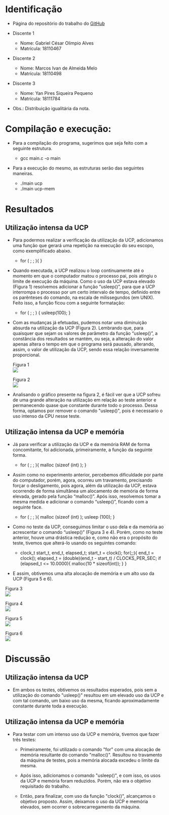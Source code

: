 # Identificação

* Página do repositório do trabalho do <a href="https://github.com/gabriel-cesar/teaching"> GitHub</a>

* Discente 1
	* Nome: Gabriel César Olimpio Alves
	* Matrícula: 18110467
* Discente 2
	* Nome: Marcos Ivan de Almeida Melo
	* Matrícula: 18110498
* Discente 3
	* Nome: Yan Pires Siqueira Pequeno
	* Matrícula: 18111784
* Obs.: Distribuição igualitária da nota.

# Compilação e execução:

* Para a compilação do programa, sugerimos que seja feito com a seguinte estrutura.
	<p>
		<ul>
			<li>gcc main.c -o main</li>
		</ul>
	</p>
* Para a execução do mesmo, as estruturas serão das seguintes maneiras.
	<p>
		<ul>
			<li>./main ucp</li>
			<li>./main ucp-mem</li>
		</ul>
	</p>

# Resultados

## Utilização intensa da UCP

* Para podermos realizar a verificação da utilização da UCP, adicionamos uma função que gerará uma repetição na execução do seu escopo, como exemplificado abaixo.

	* for ( ; ; ){
	}

* Quando executada, a UCP realizou o loop continuamente até o momento em que o computador matou o processo pai, pois atingiu o limite de execução da máquina. Como o uso da UCP estava elevado (Figura 1) resolvemos adicionar a função “usleep()”, para que a UCP interrompa o processo por um certo intervalo de tempo, definido entre os parênteses do comando, na escala de milissegundos (em UNIX). Feito isso, a função ficou com a seguinte formatação:

	* for ( ; ; ) {
		usleep(100);
	}

* Com as mudanças já efetuadas, pudemos notar uma diminuição absurda na utilização da UCP (Figura 2). Lembrando que, para quaisquer que sejam os valores de parâmetro da função “usleep()”, a constância dos resultados se mantém, ou seja, a alteração do valor apenas altera o tempo em que o programa será pausado, alterando, assim, o valor de utilização da UCP, sendo essa relação inversamente proporcional.

	<p>Figura 1	<br>
		<img src="images/figura1.jpg"> 
	</p>
	<p>Figura 2 <br>
		<img src="images/figura2.jpg">
	</p>

* Analisando o gráfico presente na figura 2, é fácil ver que a UCP sofreu de uma grande alteração na utilização em relação ao teste anterior e permanecendo quase que constante durante todo o processo. Dessa forma, optamos por remover o comando "usleep()", pois é necessario o uso intenso da CPU nesse teste.

## Utilização intensa da UCP e memória

* Já para verificar a utilização da UCP e da memória RAM de forma concomitante, foi adicionada, primeiramente, a função da seguinte forma.
	* for ( ; ; ){
		malloc (sizeof (int) );
	}

* Assim como no experimento anterior, percebemos dificuldade por parte do computador, porém, agora, ocorreu um travamento, precisando forçar o desligamento, pois agora, além da utilização da UCP, estava ocorrendo de forma simultânea um alocamento de memória de forma elevada, gerado pela função “malloc()”. Após isso, resolvemos tomar a mesma medida e adicionar o comando “usleep()”, ficando com a seguinte face.

	* for ( ; ; ){
		malloc (sizeof (int) );
		usleep (100);
	}

* Como no teste da UCP, conseguimos limitar o uso dela e da memória ao acrescentar o comando “usleep()” (Figura 3 e 4). Porém, como no teste anterior, houve uma drástica redução e, como não era o propósito do teste, tivemos que alterá-lo usando os seguintes comando:
	* clock_t start_t, end_t, elapsed_t;
        start_t = clock(); 
        for(;;){
            end_t = clock(); 
            elapsed_t = (double)(end_t - start_t) / CLOCKS_PER_SEC;
            if (elapsed_t <= 10.0000){
                malloc(10 * sizeof(int));
            }
        }
* E assim, obtivemos uma alta alocação de memória e um alto uso da UCP (Figura 5 e 6).

<p>Figura 3<br>
	<img src="images/figura3.jpg">		
</p>

<p>Figura 4<br>
	<img src="images/figura4.jpg">
</p>

<p>Figura 5<br>
	<img src="images/figura5.jpg">
</p>

<p>Figura 6<br>
	<img src="images/figura6.jpg">
</p>

# Discussão
	
## Utilização intensa da UCP

* Em ambos os testes, obtivemos os resultados esperados, pois sem a utilização do comando "usleep()" resultou em um elevado uso da UCP e com tal comando, um baixo uso da mesma, ficando aproximadamente constante durante toda a execução.

## Utilização intensa da UCP e memória

* Para testar com um intenso uso da UCP e memória, tivemos que fazer três testes:
	
	* Primeiramente, foi utilizado o comando "for" com uma alocação de memória resultante do comando "malloc()". Resultou no travamento da máquina de testes, pois a memória alocada excedeu o limite da mesma.

	* Após isso, adicionamos o comando "usleep()", e com isso, os usos da UCP e memória foram reduzidos. Porém, não era o objetivo requisitado do trabalho.

	* Então, para finalizar, com uso da função "clock()", alcançamos o objetivo proposto. Assim, deixamos o uso da UCP e memória elevados, sem ocorrer o sobrecarregamento da máquina.